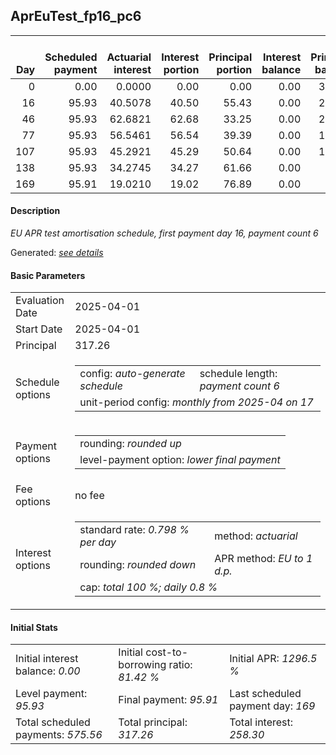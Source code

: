 <h2>AprEuTest_fp16_pc6</h2>
<table>
    <thead style="vertical-align: bottom;">
        <th style="text-align: right;">Day</th>
        <th style="text-align: right;">Scheduled payment</th>
        <th style="text-align: right;">Actuarial interest</th>
        <th style="text-align: right;">Interest portion</th>
        <th style="text-align: right;">Principal portion</th>
        <th style="text-align: right;">Interest balance</th>
        <th style="text-align: right;">Principal balance</th>
        <th style="text-align: right;">Total actuarial interest</th>
        <th style="text-align: right;">Total interest</th>
        <th style="text-align: right;">Total principal</th>
    </thead>
    <tr style="text-align: right;">
        <td class="ci00">0</td>
        <td class="ci01" style="white-space: nowrap;">0.00</td>
        <td class="ci02">0.0000</td>
        <td class="ci03">0.00</td>
        <td class="ci04">0.00</td>
        <td class="ci05">0.00</td>
        <td class="ci06">317.26</td>
        <td class="ci07">0.0000</td>
        <td class="ci08">0.00</td>
        <td class="ci09">0.00</td>
    </tr>
    <tr style="text-align: right;">
        <td class="ci00">16</td>
        <td class="ci01" style="white-space: nowrap;">95.93</td>
        <td class="ci02">40.5078</td>
        <td class="ci03">40.50</td>
        <td class="ci04">55.43</td>
        <td class="ci05">0.00</td>
        <td class="ci06">261.83</td>
        <td class="ci07">40.5078</td>
        <td class="ci08">40.50</td>
        <td class="ci09">55.43</td>
    </tr>
    <tr style="text-align: right;">
        <td class="ci00">46</td>
        <td class="ci01" style="white-space: nowrap;">95.93</td>
        <td class="ci02">62.6821</td>
        <td class="ci03">62.68</td>
        <td class="ci04">33.25</td>
        <td class="ci05">0.00</td>
        <td class="ci06">228.58</td>
        <td class="ci07">103.1899</td>
        <td class="ci08">103.18</td>
        <td class="ci09">88.68</td>
    </tr>
    <tr style="text-align: right;">
        <td class="ci00">77</td>
        <td class="ci01" style="white-space: nowrap;">95.93</td>
        <td class="ci02">56.5461</td>
        <td class="ci03">56.54</td>
        <td class="ci04">39.39</td>
        <td class="ci05">0.00</td>
        <td class="ci06">189.19</td>
        <td class="ci07">159.7360</td>
        <td class="ci08">159.72</td>
        <td class="ci09">128.07</td>
    </tr>
    <tr style="text-align: right;">
        <td class="ci00">107</td>
        <td class="ci01" style="white-space: nowrap;">95.93</td>
        <td class="ci02">45.2921</td>
        <td class="ci03">45.29</td>
        <td class="ci04">50.64</td>
        <td class="ci05">0.00</td>
        <td class="ci06">138.55</td>
        <td class="ci07">205.0281</td>
        <td class="ci08">205.01</td>
        <td class="ci09">178.71</td>
    </tr>
    <tr style="text-align: right;">
        <td class="ci00">138</td>
        <td class="ci01" style="white-space: nowrap;">95.93</td>
        <td class="ci02">34.2745</td>
        <td class="ci03">34.27</td>
        <td class="ci04">61.66</td>
        <td class="ci05">0.00</td>
        <td class="ci06">76.89</td>
        <td class="ci07">239.3026</td>
        <td class="ci08">239.28</td>
        <td class="ci09">240.37</td>
    </tr>
    <tr style="text-align: right;">
        <td class="ci00">169</td>
        <td class="ci01" style="white-space: nowrap;">95.91</td>
        <td class="ci02">19.0210</td>
        <td class="ci03">19.02</td>
        <td class="ci04">76.89</td>
        <td class="ci05">0.00</td>
        <td class="ci06">0.00</td>
        <td class="ci07">258.3236</td>
        <td class="ci08">258.30</td>
        <td class="ci09">317.26</td>
    </tr>
</table>
<h4>Description</h4>
<p><i>EU APR test amortisation schedule, first payment day 16, payment count 6</i></p>
<p>Generated: <i><a href="../GeneratedDate.md">see details</a></i></p>
<h4>Basic Parameters</h4>
<table>
    <tr>
        <td>Evaluation Date</td>
        <td>2025-04-01</td>
    </tr>
    <tr>
        <td>Start Date</td>
        <td>2025-04-01</td>
    </tr>
    <tr>
        <td>Principal</td>
        <td>317.26</td>
    </tr>
    <tr>
        <td>Schedule options</td>
        <td>
            <table>
                <tr>
                    <td>config: <i>auto-generate schedule</i></td>
                    <td>schedule length: <i><i>payment count</i> 6</i></td>
                </tr>
                <tr>
                    <td colspan="2" style="white-space: nowrap;">unit-period config: <i>monthly from 2025-04 on 17</i></td>
                </tr>
            </table>
        </td>
    </tr>
    <tr>
        <td>Payment options</td>
        <td>
            <table>
                <tr>
                    <td>rounding: <i>rounded up</i></td>
                </tr>
                <tr>
                    <td>level-payment option: <i>lower&nbsp;final&nbsp;payment</i></td>
                </tr>
            </table>
        </td>
    </tr>
    <tr>
        <td>Fee options</td>
        <td>no fee
        </td>
    </tr>
    <tr>
        <td>Interest options</td>
        <td>
            <table>
                <tr>
                    <td>standard rate: <i>0.798 % per day</i></td>
                    <td>method: <i>actuarial</i></td>
                </tr>
                <tr>
                    <td>rounding: <i>rounded down</i></td>
                    <td>APR method: <i>EU to 1 d.p.</i></td>
                </tr>
                <tr>
                    <td colspan="2">cap: <i>total 100 %; daily 0.8 %</td>
                </tr>
            </table>
        </td>
    </tr>
</table>
<h4>Initial Stats</h4>
<table>
    <tr>
        <td>Initial interest balance: <i>0.00</i></td>
        <td>Initial cost-to-borrowing ratio: <i>81.42 %</i></td>
        <td>Initial APR: <i>1296.5 %</i></td>
    </tr>
    <tr>
        <td>Level payment: <i>95.93</i></td>
        <td>Final payment: <i>95.91</i></td>
        <td>Last scheduled payment day: <i>169</i></td>
    </tr>
    <tr>
        <td>Total scheduled payments: <i>575.56</i></td>
        <td>Total principal: <i>317.26</i></td>
        <td>Total interest: <i>258.30</i></td>
    </tr>
</table>